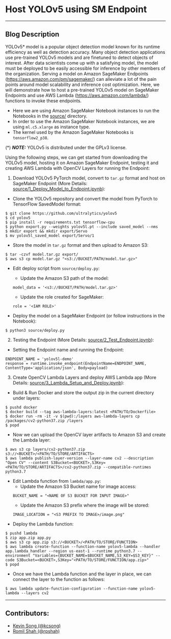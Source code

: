 # Host YOLOv5 using SM Endpoint

---

## Blog Description
YOLOv5* model is a popular object detection model known for its runtime efficiency as well as detection accuracy. Many object detection applications use pre-trained YOLOv5 models and are finetuned to detect objects of interest. After data scientists come up with a satisfying model, the model must be deployed to be easily accessible for inference by other members of the organization. Serving a model on Amazon SageMaker Endpoints (https://aws.amazon.com/pm/sagemaker/) can alleviate a lot of the pain points around model scalability and inference cost optimization. Here, we will demonstrate how to host a pre-trained YOLOv5 model on SageMaker Endpoints and use AWS Lambda (https://aws.amazon.com/lambda/) functions to invoke these endpoints. 

- Here we are using Amazon SageMaker Notebook instances to run the Notebooks in the [source/](source/) directory. 
- In order to use the Amazon SageMaker Notebook instances, we are using `ml.c5.xlarge` as instance type.
- The kernel used by the Amazon SageMaker Notebooks is `tensorflow2_p38`.

(*) **_NOTE:_**  YOLOv5 is distributed under the GPLv3 license.

Using the following steps, we can get started from downloading the YOLOv5 model, hosting it on Amazon SageMaker Endpoint, testing it and creating AWS Lambda with OpenCV Layers for running the Endpoint:

1. Download YOLOv5 PyTorch model, convert to `tar.gz` format and host on SageMaker Endpoint (More Details: [source/1_Deploy_Model_to_Endpoint.ipynb](source/1_Deploy_Model_to_Endpoint.ipynb)):
  * Clone the YOLOv5 repository and convert the model from PyTorch to TensorFlow SavedModel format:
  ```
  $ git clone https://github.com/ultralytics/yolov5
  $ cd yolov5 
  $ pip install -r requirements.txt tensorflow-cpu
  $ python export.py --weights yolov5l.pt --include saved_model --nms
  $ mkdir export && mkdir export/Servo
  $ mv yolov5l_saved_model export/Servo/1
  ```

  * Store the model in `tar.gz` format and then upload to Amazon S3:
  ```
  $ tar -czvf model.tar.gz export/
  $ aws s3 cp model.tar.gz "<s3://BUCKET/PATH/model.tar.gz>"
  ```

  * Edit deploy script from `source/deploy.py`:
    - Update the Amazon S3 path of the model:
    ```
    model_data = '<s3://BUCKET/PATH/model.tar.gz>'
    ```
    - Update the role created for SageMaker:
    ```
    role = '<IAM ROLE>'
    ```

  * Deploy the model on a SageMaker Endpoint (or follow instructions in the Notebook):
  ```
  $ python3 source/deploy.py
  ```

2. Testing the Endpoint (More Details: [source/2_Test_Endpoint.ipynb](source/2_Test_Endpoint.ipynb)):
  * Setting the Endpoint name and running the Endpoint:
  ```
  ENDPOINT_NAME = 'yolov5l-demo'
  response = runtime.invoke_endpoint(EndpointName=ENDPOINT_NAME, ContentType='application/json', Body=payload)
  ```

3. Create OpenCV Lambda Layers and deploy AWS Lambda app (More Details: [source/3_Lambda_Setup_and_Deploy.ipynb](source/3_Lambda_Setup_and_Deploy.ipynb)):
  * Build & Run Docker and store the output zip in the current directory under layers:
  ```
  $ pushd docker
  $ docker build --tag aws-lambda-layers:latest <PATH/TO/Dockerfile>
  $ docker run -rm -it -v $(pwd):/layers aws-lambda-layers cp /packages/cv2-python37.zip /layers
  $ popd
  ```
  * Now we can upload the OpenCV layer artifacts to Amazon S3 and create the Lambda layer:
  ```
  $ aws s3 cp layers/cv2-python37.zip s3://<BUCKET>/<PATH/TO/STORE/ARTIFACTS>
  $ aws lambda publish-layer-version --layer-name cv2 --description "Open CV" --content S3Bucket=<BUCKET>,S3Key=<PATH/TO/STORE/ARTIFACTS>/cv2-python37.zip --compatible-runtimes python3.7
  ```
  * Edit Lambda function from `lambda/app.py`:
    - Update the Amazon S3 Bucket name for image access:
    ```
    BUCKET_NAME = "<NAME OF S3 BUCKET FOR INPUT IMAGE>"
    ```
    - Update the Amazon S3 prefix where the image will be stored:
    ```
    IMAGE_LOCATION = "<S3 PREFIX TO IMAGE>/image.png"
    ```
  * Deploy the Lambda function:
  ```
  $ pushd lambda
  $ zip app.zip app.py
  $ aws s3 cp app.zip s3://<BUCKET>/<PATH/TO/STORE/FUNCTION>
  $ aws lambda create-function --function-name yolov5-lambda --handler app.lambda_handler --region us-east-1 --runtime python3.7 --environment "Variables={BUCKET_NAME=$BUCKET_NAME,S3_KEY=$S3_KEY}" --code S3Bucket=<BUCKET>,S3Key="<PATH/TO/STORE/FUNCTION/app.zip>"
  $ popd
  ```
  * Once we have the Lambda function and the layer in place, we can connect the layer to the function as follows:
  ```
  $ aws lambda update-function-configuration --function-name yolov5-lambda --layers cv2
  ```


---

## Contributors:
- [Kevin Song (@kcsong)](https://phonetool.amazon.com/users/kcsong)
- [Romil Shah (@rpshah)](https://phonetool.amazon.com/users/rpshah)
